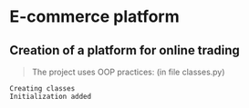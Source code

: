 # E-commerce platform 
## Creation of a platform for online trading 
> The project uses OOP practices: (in file classes.py)
```
Creating classes
Initialization added
```
